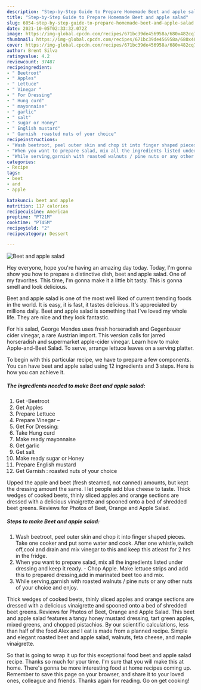 ```yaml
---
description: "Step-by-Step Guide to Prepare Homemade Beet and apple salad"
title: "Step-by-Step Guide to Prepare Homemade Beet and apple salad"
slug: 6054-step-by-step-guide-to-prepare-homemade-beet-and-apple-salad
date: 2021-10-05T02:33:32.072Z
image: https://img-global.cpcdn.com/recipes/671bc39de456958a/680x482cq70/beet-and-apple-salad-recipe-main-photo.jpg
thumbnail: https://img-global.cpcdn.com/recipes/671bc39de456958a/680x482cq70/beet-and-apple-salad-recipe-main-photo.jpg
cover: https://img-global.cpcdn.com/recipes/671bc39de456958a/680x482cq70/beet-and-apple-salad-recipe-main-photo.jpg
author: Brent Silva
ratingvalue: 4.2
reviewcount: 37487
recipeingredient:
- " Beetroot"
- " Apples"
- " Lettuce"
- " Vinegar "
- " For Dressing"
- " Hung curd"
- " mayonnaise"
- " garlic"
- " salt"
- " sugar or Honey"
- " English mustard"
- " Garnish  roasted nuts of your choice"
recipeinstructions:
- "Wash beetroot, peel outer skin and chop it into finger shaped pieces. Take one cooker and put some water and cook. After one whistle,switch off,cool and drain and mix vinegar to this and keep this atleast for 2 hrs in the fridge."
- "When you want to prepare salad, mix all the ingredients listed under dressing and keep it ready. Chop Apple. Make lettuce strips and add this to prepared dressing,add in marinated beet too and mix."
- "While serving,garnish with roasted walnuts / pine nuts or any other nuts of your choice and enjoy."
categories:
- Recipe
tags:
- beet
- and
- apple

katakunci: beet and apple 
nutrition: 117 calories
recipecuisine: American
preptime: "PT21M"
cooktime: "PT45M"
recipeyield: "2"
recipecategory: Dessert

---
```



![Beet and apple salad](https://img-global.cpcdn.com/recipes/671bc39de456958a/680x482cq70/beet-and-apple-salad-recipe-main-photo.jpg)

Hey everyone, hope you're having an amazing day today. Today, I'm gonna show you how to prepare a distinctive dish, beet and apple salad. One of my favorites. This time, I'm gonna make it a little bit tasty. This is gonna smell and look delicious.

Beet and apple salad is one of the most well liked of current trending foods in the world. It is easy, it is fast, it tastes delicious. It's appreciated by millions daily. Beet and apple salad is something that I've loved my whole life. They are nice and they look fantastic.

For his salad, George Mendes uses fresh horseradish and Gegenbauer cider vinegar, a rare Austrian import. This version calls for jarred horseradish and supermarket apple-cider vinegar. Learn how to make Apple-and-Beet Salad. To serve, arrange lettuce leaves on a serving platter.


To begin with this particular recipe, we have to prepare a few components. You can have beet and apple salad using 12 ingredients and 3 steps. Here is how you can achieve it.

<!--inarticleads1-->

##### The ingredients needed to make Beet and apple salad:

1. Get  -Beetroot
1. Get  Apples
1. Prepare  Lettuce
1. Prepare  Vinegar –
1. Get  For Dressing:
1. Take  Hung curd
1. Make ready  mayonnaise
1. Get  garlic
1. Get  salt
1. Make ready  sugar or Honey
1. Prepare  English mustard
1. Get  Garnish : roasted nuts of your choice


Upped the apple and beet (fresh steamed, not canned) amounts, but kept the dressing amount the same. I let people add blue cheese to taste. Thick wedges of cooked beets, thinly sliced apples and orange sections are dressed with a delicious vinaigrette and spooned onto a bed of shredded beet greens. Reviews for Photos of Beet, Orange and Apple Salad. 

<!--inarticleads2-->

##### Steps to make Beet and apple salad:

1. Wash beetroot, peel outer skin and chop it into finger shaped pieces. Take one cooker and put some water and cook. After one whistle,switch off,cool and drain and mix vinegar to this and keep this atleast for 2 hrs in the fridge.
1. When you want to prepare salad, mix all the ingredients listed under dressing and keep it ready. - Chop Apple. Make lettuce strips and add this to prepared dressing,add in marinated beet too and mix.
1. While serving,garnish with roasted walnuts / pine nuts or any other nuts of your choice and enjoy.


Thick wedges of cooked beets, thinly sliced apples and orange sections are dressed with a delicious vinaigrette and spooned onto a bed of shredded beet greens. Reviews for Photos of Beet, Orange and Apple Salad. This beet and apple salad features a tangy honey mustard dressing, tart green apples, mixed greens, and chopped pistachios. By our scientific calculations, less than half of the food Alex and I eat is made from a planned recipe. Simple and elegant roasted beet and apple salad, walnuts, feta cheese, and maple vinaigrette. 

So that is going to wrap it up for this exceptional food beet and apple salad recipe. Thanks so much for your time. I'm sure that you will make this at home. There's gonna be more interesting food at home recipes coming up. Remember to save this page on your browser, and share it to your loved ones, colleague and friends. Thanks again for reading. Go on get cooking!
